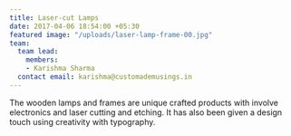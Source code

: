 ```yaml
---
title: Laser-cut Lamps
date: 2017-04-06 18:54:00 +05:30
featured image: "/uploads/laser-lamp-frame-00.jpg"
team:
  team lead:
    members:
    - Karishma Sharma
  contact email: karishma@customademusings.in
---
```


The wooden lamps and frames are unique crafted products with involve electronics and laser cutting and etching. It has also been given a design touch using creativity with typography.